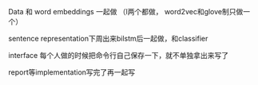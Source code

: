 Data 和 word embeddings 一起做 （l两个都做， word2vec和glove制只做一个）

sentence representation下周出来bilstm后一起做，和classifier

interface 每个人做的时候把命令行自己保存一下，就不单独拿出来写了

report等implementation写完了再一起写
